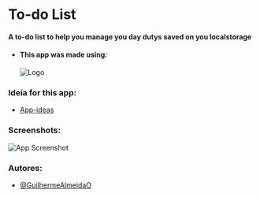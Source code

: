 
# To-do List

####    A to-do list to help you manage you day dutys saved on you localstorage

- #### This app was made using:
    ![Logo](https://skillicons.dev/icons?i=react,typescript,sass)


### Ideia for this app:

 - [App-ideas](https://github.com/florinpop17/app-ideas/tree/master)

### Screenshots:

![App Screenshot](https://via.placeholder.com/468x300?text=App+Screenshot+Here)


### Autores:

- [@GuilhermeAlmeidaO](https://www.github.com/guilhermealmeidao)

